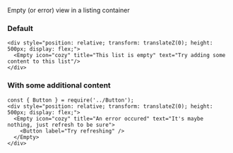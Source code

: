 Empty (or error) view in a listing container

### Default

```
<div style="position: relative; transform: translateZ(0); height: 500px; display: flex;">
  <Empty icon="cozy" title="This list is empty" text="Try adding some content to this list"/>
</div>
```

### With some additional content

```
const { Button } = require('../Button');
<div style="position: relative; transform: translateZ(0); height: 500px; display: flex;">
  <Empty icon="cozy" title="An error occured" text="It's maybe nothing, just refresh to be sure">
    <Button label="Try refreshing" />
  </Empty>
</div>
```

